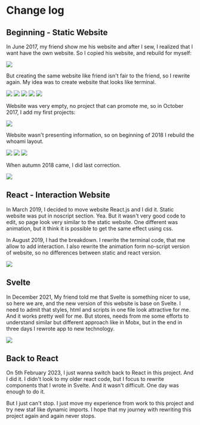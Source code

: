 # Change log

## Beginning - Static Website

In June 2017, my friend show me his website and after I sew, I realized that I want have the own website. So I copied his website, and rebuild for myself:

![](./img/2017-06-12.png)

But creating the same website like friend isn't fair to the friend, so I rewrite again. My idea was to create website that looks like terminal.

![](./img/2017-06-12.2.png)
![](./img/2017-06-14.png)
![](./img/2017-06-15.png)
![](./img/2017-06-15.2.png)
![](./img/2017-06-18.png)

Website was very empty, no project that can promote me, so in October 2017, I add my first projects:

![](./img/2017-10-06.png)

Website wasn't presenting information, so on beginning of 2018 I rebuild the whoami layout.

![](./img/2018-01-17.png)
![](./img/2018-01-28.png)
![](./img/2018-02-04.png)

When autumn 2018 came, I did last correction.

![](./img/2018-09-23.png)

## React - Interaction Website

In March 2019, I decided to move website React.js and I did it. Static website was put in noscript section. Yea. But it wasn't very good code to edit, so page look very similar to the static website. One different was animation, but it think it is possible to get the same effect using css.

In August 2019, I had the breakdown. I rewrite the terminal code, that me allow to add interaction. I also rewrite the animation form no-script version of website, so no differences between static and react version.

![](./img/2019-08-17.png)

## Svelte

In December 2021, My friend told me that Svelte is something nicer to use, so here we are, and the new version of this website is base on Svelte. I need to admit that styles, html and scripts in one file look attractive for me. And it works pretty well for me. But stores, needs from me some efforts to understand similar but different approach like in Mobx, but in the end in three days I rewrote app to new technology.

![](./img/2021-12-26.3.png)

## Back to React

On 5th February 2023, I just wanna switch back to React in this project. And I did it. I didn't look to my older react code, but I focus to rewrite components that I wrote in Svelte. And it wasn't difficult. One day was enough to do it.

But I just can't stop. I just move my experience from work to this project and try new staf like dynamic imports. I hope that my journey with rewriting this project again and again never stops.
